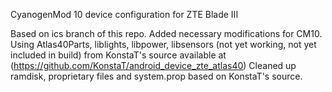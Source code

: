 CyanogenMod 10 device configuration for ZTE Blade III

Based on ics branch of this repo.
Added necessary modifications for CM10.
Using Atlas40Parts, liblights, libpower, libsensors (not yet working, not yet included in build) from KonstaT's source available at (https://github.com/KonstaT/android_device_zte_atlas40)
Cleaned up ramdisk, proprietary files and system.prop based on KonstaT's source.
